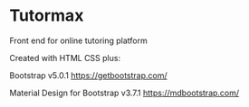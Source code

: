 # Tutormax

Front end for online tutoring platform 

Created with HTML CSS plus:

Bootstrap v5.0.1
https://getbootstrap.com/

Material Design for Bootstrap v3.7.1
https://mdbootstrap.com/

